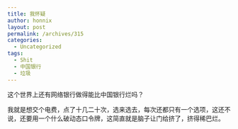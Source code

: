 ```yaml
---
title: 我怀疑
author: honnix
layout: post
permalink: /archives/315
categories:
  - Uncategorized
tags:
  - Shit
  - 中国银行
  - 垃圾
---
```

这个世界上还有网络银行做得能比中国银行烂吗？

我就是想交个电费，点了十几二十次，选来选去，每次还都只有一个选项，这还不说，还要用一个什么破动态口令牌，这简直就是脑子让门给挤了，挤得稀巴烂。